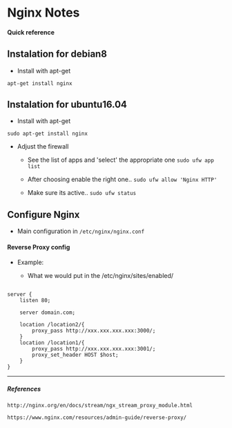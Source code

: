 # Nginx Notes

#### Quick reference


## Instalation for debian8

* Install with apt-get

```
apt-get install nginx
```

## Instalation for ubuntu16.04

* Install with apt-get

```
sudo apt-get install nginx
```

* Adjust the firewall

    * See the list of apps and 'select' the appropriate one `sudo ufw app list`

    * After choosing enable the right one.. `sudo ufw allow 'Nginx HTTP'`

    * Make sure its active.. `sudo ufw status`

## Configure Nginx

* Main configuration in `/etc/nginx/nginx.conf`

#### Reverse Proxy config

* Example:

    * What we would put in the /etc/nginx/sites/enabled/<domain>

```

server {
    listen 80;

    server domain.com;

    location /location2/{
        proxy_pass http://xxx.xxx.xxx.xxx:3000/;
    }
    location /location1/{
        proxy_pass http://xxx.xxx.xxx.xxx:3001/;
        proxy_set_header HOST $host;
    }
}

```


---

##### References

`http://nginx.org/en/docs/stream/ngx_stream_proxy_module.html`

`https://www.nginx.com/resources/admin-guide/reverse-proxy/`
